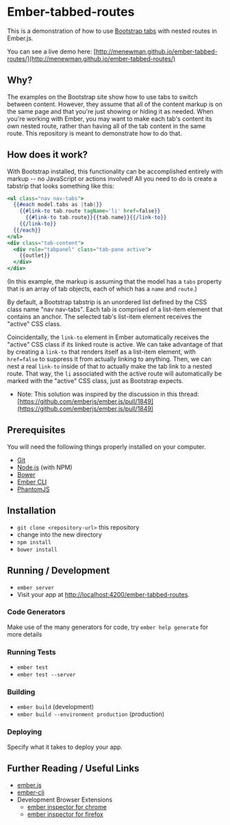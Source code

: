 # Ember-tabbed-routes

This is a demonstration of how to use [Bootstrap tabs](http://getbootstrap.com/javascript/#tabs) with nested routes in Ember.js.

You can see a live demo here: [http://menewman.github.io/ember-tabbed-routes/](http://menewman.github.io/ember-tabbed-routes/)

## Why?

The examples on the Bootstrap site show how to use tabs to switch between content. However, they assume that all of the content markup is on the same page and that you're just showing or hiding it as needed. When you're working with Ember, you may want to make each tab's content its own nested route, rather than having all of the tab content in the same route. This repository is meant to demonstrate how to do that.

## How does it work?

With Bootstrap installed, this functionality can be accomplished entirely with markup -- no JavaScript or actions involved! All you need to do is create a tabstrip that looks something like this:

  ```handlebars
  <ul class="nav nav-tabs">
    {{#each model.tabs as |tab|}}
      {{#link-to tab.route tagName='li' href=false}}
        {{#link-to tab.route}}{{tab.name}}{{/link-to}}
      {{/link-to}}
    {{/each}}
  </ul>
  <div class="tab-content">
    <div role="tabpanel" class="tab-pane active">
      {{outlet}}
    </div>
  </div>
  ```

(In this example, the markup is assuming that the model has a `tabs` property that is an array of tab objects, each of which has a `name` and `route`.)

By default, a Bootstrap tabstrip is an unordered list defined by the CSS class name "nav nav-tabs". Each tab is comprised of a list-item element that contains an anchor. The selected tab's list-item element receives the "active" CSS class.

Coincidentally, the `link-to` element in Ember automatically receives the "active" CSS class if its linked route is active. We can take advantage of that by creating a `link-to` that renders itself as a list-item element, with `href=false` to suppress it from actually linking to anything. Then, we can nest a real `link-to` inside of that to actually make the tab link to a nested route. That way, the `li` associated with the active route will automatically be marked with the "active" CSS class, just as Bootstrap expects.

* Note: This solution was inspired by the discussion in this thread: [https://github.com/emberjs/ember.js/pull/1849](https://github.com/emberjs/ember.js/pull/1849)

## Prerequisites

You will need the following things properly installed on your computer.

* [Git](http://git-scm.com/)
* [Node.js](http://nodejs.org/) (with NPM)
* [Bower](http://bower.io/)
* [Ember CLI](http://ember-cli.com/)
* [PhantomJS](http://phantomjs.org/)

## Installation

* `git clone <repository-url>` this repository
* change into the new directory
* `npm install`
* `bower install`

## Running / Development

* `ember server`
* Visit your app at [http://localhost:4200/ember-tabbed-routes](http://localhost:4200/ember-tabbed-routes).

### Code Generators

Make use of the many generators for code, try `ember help generate` for more details

### Running Tests

* `ember test`
* `ember test --server`

### Building

* `ember build` (development)
* `ember build --environment production` (production)

### Deploying

Specify what it takes to deploy your app.

## Further Reading / Useful Links

* [ember.js](http://emberjs.com/)
* [ember-cli](http://ember-cli.com/)
* Development Browser Extensions
  * [ember inspector for chrome](https://chrome.google.com/webstore/detail/ember-inspector/bmdblncegkenkacieihfhpjfppoconhi)
  * [ember inspector for firefox](https://addons.mozilla.org/en-US/firefox/addon/ember-inspector/)

